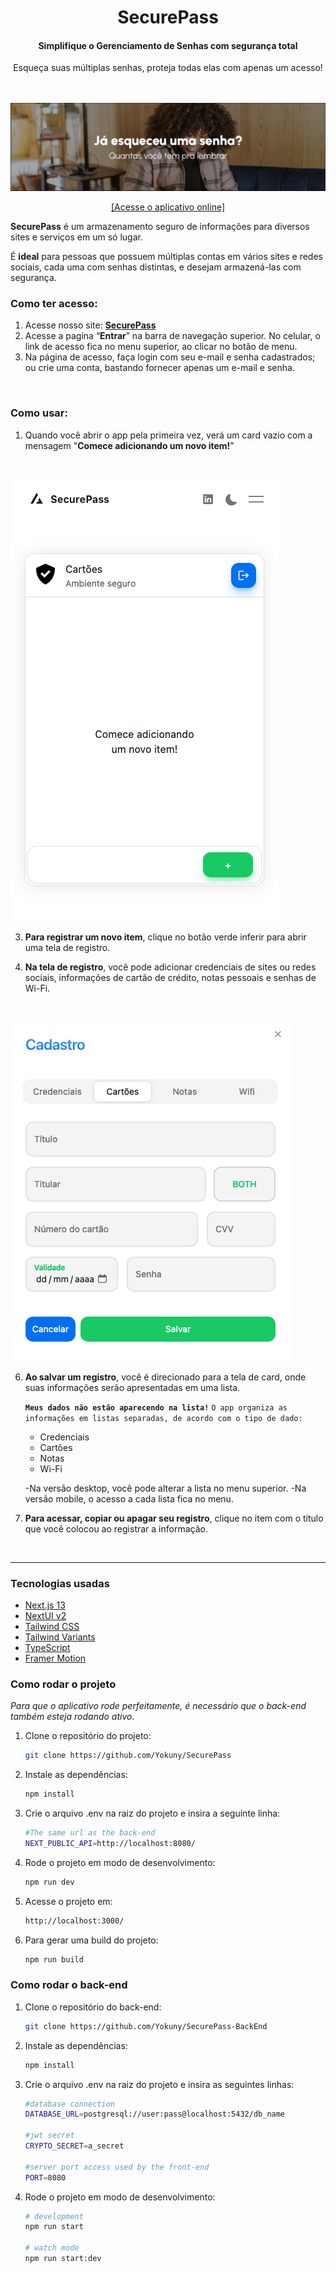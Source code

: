 
<h1 align="center">
SecurePass
</h1>
<h4 align="center">
Simplifique o Gerenciamento de Senhas com segurança total
</h4>
<div align="center">
Esqueça suas múltiplas senhas, proteja todas elas com apenas um acesso!
</div>
<br>
<br>

[![first-banner.png](./public/first-banner.png)](https://secure-pass-yokuny.vercel.app/)

<div align="center">

[[Acesse o aplicativo online]](https://secure-pass-yokuny.vercel.app/)

</div>

**SecurePass** é um armazenamento seguro de informações para diversos sites e serviços em um só lugar.

É **ideal** para pessoas que possuem múltiplas contas em vários sites e redes sociais, cada uma com senhas distintas, e desejam armazená-las com segurança.
<br>

### Como ter acesso:

1. Acesse nosso site: **[SecurePass](https://secure-pass-yokuny.vercel.app/login)**
2. Acesse a pagina “**Entrar**” na barra de navegação superior.
No celular, o link de acesso fica no menu superior, ao clicar no botão de menu.
3. Na página de acesso, faça login com seu e-mail e senha cadastrados; ou crie uma conta, bastando fornecer apenas um e-mail e senha.
<br>


### **Como usar:**

1. Quando você abrir o app pela primeira vez, verá um card vazio com a mensagem "**Comece adicionando um novo item!**”

<br>

![first-acess.png](./public/first-acess.png)

3. **Para registrar um novo item**, clique no botão verde inferir para abrir uma tela de registro.

4. **Na tela de registro**, você pode adicionar credenciais de sites ou redes sociais, informações de cartão de crédito, notas pessoais e senhas de Wi-Fi.

<br>

![register-card.png](./public/register-card.png)


6. **Ao salvar um registro**, você é direcionado para a tela de card, onde suas informações serão apresentadas em uma lista.
    <br>

    <b>`Meus dados não estão aparecendo na lista!`</b>
    `O app organiza as informações em listas separadas, de acordo com o tipo de dado:`
    
    - Credenciais
    - Cartões
    - Notas
    - Wi-Fi
    
    -Na versão desktop, você pode alterar a lista no menu superior.
    -Na versão mobile, o acesso a cada lista fica no menu.
    <br>    
7. **Para acessar, copiar ou apagar seu registro**, clique no item com o título que você colocou ao registrar a informação.
<br>

<hr>

### **Tecnologias usadas**

- [Next.js 13](https://nextjs.org/docs/getting-started)
- [NextUI v2](https://nextui.org/)
- [Tailwind CSS](https://tailwindcss.com/)
- [Tailwind Variants](https://tailwind-variants.org)
- [TypeScript](https://www.typescriptlang.org/)
- [Framer Motion](https://www.framer.com/motion/)

### **Como rodar o projeto**

_Para que o aplicativo rode perfeitamente, é necessário que o back-end também esteja rodando ativo._

1. Clone o repositório do projeto:
    ```bash
    git clone https://github.com/Yokuny/SecurePass
    ```
2. Instale as dependências:
    ```bash
    npm install
    ```
3. Crie o arquivo .env na raiz do projeto e insira a seguinte linha:
    ```bash
    #The same url as the back-end
    NEXT_PUBLIC_API=http://localhost:8080/
    ```
4. Rode o projeto em modo de desenvolvimento:
    ```bash
    npm run dev
    ```
5. Acesse o projeto em:
    ```bash
    http://localhost:3000/
    ```
6. Para gerar uma build do projeto:
    ```bash
    npm run build
    ```

### **Como rodar o back-end**

1. Clone o repositório do back-end:
    ```bash
    git clone https://github.com/Yokuny/SecurePass-BackEnd
    ```
2. Instale as dependências:
    ```bash
    npm install
    ```
3. Crie o arquivo .env na raiz do projeto e insira as seguintes linhas:
    ```bash
    #database connection
    DATABASE_URL=postgresql://user:pass@localhost:5432/db_name

    #jwt secret
    CRYPTO_SECRET=a_secret

    #server port access used by the front-end
    PORT=8080
    ```
4. Rode o projeto em modo de desenvolvimento:
    ```bash
    # development
    npm run start

    # watch mode
    npm run start:dev
    ```





